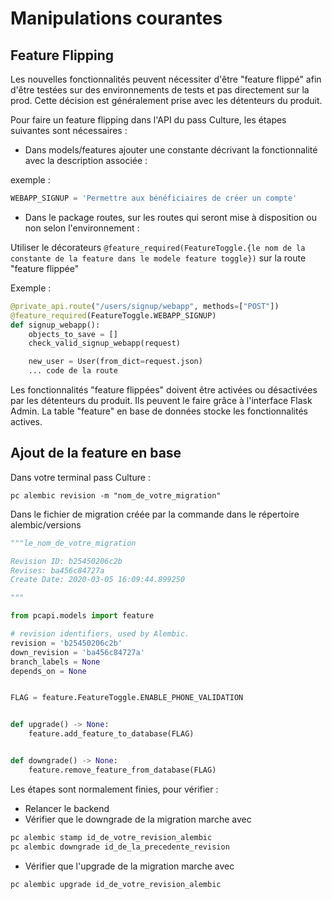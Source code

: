 # Manipulations courantes

## Feature Flipping

Les nouvelles fonctionnalités peuvent nécessiter d'être "feature flippé" afin d'être testées sur des environnements de tests et pas directement sur la prod. Cette décision est généralement prise avec les détenteurs du produit.

Pour faire un feature flipping dans l'API du pass Culture, les étapes suivantes sont nécessaires :

- Dans models/features ajouter une constante décrivant la fonctionnalité avec la description associée :

exemple :

```python
WEBAPP_SIGNUP = 'Permettre aux bénéficiaires de créer un compte'
```

- Dans le package routes, sur les routes qui seront mise à disposition ou non selon l'environnement :

Utiliser le décorateurs `@feature_required(FeatureToggle.{le nom de la constante de la feature dans le modele feature toggle})` sur la route "feature flippée"

Exemple :

```python
@private_api.route("/users/signup/webapp", methods=["POST"])
@feature_required(FeatureToggle.WEBAPP_SIGNUP)
def signup_webapp():
    objects_to_save = []
    check_valid_signup_webapp(request)

    new_user = User(from_dict=request.json)
    ... code de la route
```

Les fonctionnalités "feature flippées" doivent être activées ou désactivées par les détenteurs du produit. Ils peuvent le faire grâce à l'interface Flask Admin. La table "feature" en base de données stocke les fonctionnalités actives.

## Ajout de la feature en base

Dans votre terminal pass Culture :

`pc alembic revision -m "nom_de_votre_migration"`

Dans le fichier de migration créée par la commande dans le répertoire alembic/versions

```python
"""le_nom_de_votre_migration

Revision ID: b25450206c2b
Revises: ba456c84727a
Create Date: 2020-03-05 16:09:44.899250

"""

from pcapi.models import feature

# revision identifiers, used by Alembic.
revision = 'b25450206c2b'
down_revision = 'ba456c84727a'
branch_labels = None
depends_on = None


FLAG = feature.FeatureToggle.ENABLE_PHONE_VALIDATION


def upgrade() -> None:
    feature.add_feature_to_database(FLAG)


def downgrade() -> None:
    feature.remove_feature_from_database(FLAG)
```

Les étapes sont normalement finies, pour vérifier :

- Relancer le backend
- Vérifier que le downgrade de la migration marche avec

```bash
pc alembic stamp id_de_votre_revision_alembic
pc alembic downgrade id_de_la_precedente_revision
```

- Vérifier que l'upgrade de la migration marche avec

```bash
pc alembic upgrade id_de_votre_revision_alembic
```
